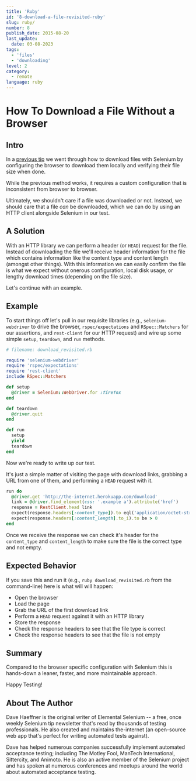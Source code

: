 ```yaml
---
title: 'Ruby'
id: '8-download-a-file-revisited-ruby'
slug: ruby/
number: 8
publish_date: 2015-08-20
last_update:
  date: 03-08-2023
tags:
  - 'files'
  - 'downloading'
level: 2
category: 
  - remote
language: ruby
---
```


# How To Download a File Without a Browser

## Intro

In a [previous tip](/tips/2-download-a-file) we went through how to download files with Selenium by configuring the browser to download them locally and verifying their file size when done.

While the previous method works, it requires a custom configuration that is inconsistent from browser to browser.

Ultimately, we shouldn't care if a file was downloaded or not. Instead, we should care that a file _can_ be downloaded, which we can do by using an HTTP client alongside Selenium in our test.

## A Solution

With an HTTP library we can perform a header (or `HEAD`) request for the file. Instead of downloading the file we'll receive header information for the file which contains information like the content type and content length (amongst other things). With this information we can easily confirm the file is what we expect without onerous configuration, local disk usage, or lengthy download times (depending on the file size).

Let's continue with an example.

## Example

To start things off let's pull in our requisite libraries (e.g., `selenium-webdriver` to drive the browser, `rspec/expectations` and `RSpec::Matchers` for our assertions, and `rest-client` for our HTTP request) and wire up some simple `setup`, `teardown`, and `run` methods.

```ruby
# filename: download_revisited.rb

require 'selenium-webdriver'
require 'rspec/expectations'
require 'rest-client'
include RSpec::Matchers

def setup
  @driver = Selenium::WebDriver.for :firefox
end

def teardown
  @driver.quit
end

def run
  setup
  yield
  teardown
end
```

Now we're ready to write up our test.

It's just a simple matter of visiting the page with download links, grabbing a URL from one of them, and performing a `HEAD` request with it.

```ruby
run do
  @driver.get 'http://the-internet.herokuapp.com/download'
  link = @driver.find_element(css: '.example a').attribute('href')
  response = RestClient.head link
  expect(response.headers[:content_type]).to eql('application/octet-stream')
  expect(response.headers[:content_length].to_i).to be > 0
end
```

Once we receive the response we can check it's header for the `content_type` and `content_length` to make sure the file is the correct type and not empty.

## Expected Behavior

If you save this and run it (e.g., `ruby download_revisited.rb` from the command-line) here is what will will happen:

+ Open the browser
+ Load the page
+ Grab the URL of the first download link
+ Perform a `HEAD` request against it with an HTTP library
+ Store the response
+ Check the response headers to see that the file type is correct
+ Check the response headers to see that the file is not empty

## Summary

Compared to the browser specific configuration with Selenium this is hands-down a leaner, faster, and more maintainable approach.

Happy Testing!

## About The Author

Dave Haeffner is the original writer of Elemental Selenium -- a free, once weekly Selenium tip newsletter that's read by thousands of testing professionals. He also created and maintains the-internet (an open-source web app that's perfect for writing automated tests against).

Dave has helped numerous companies successfully implement automated acceptance testing; including The Motley Fool, ManTech International, Sittercity, and Animoto. He is also an active member of the Selenium project and has spoken at numerous conferences and meetups around the world about automated acceptance testing.
